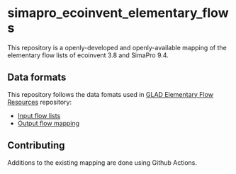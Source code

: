 # simapro_ecoinvent_elementary_flows

This repository is a openly-developed and openly-available mapping of the elementary flow lists of ecoinvent 3.8 and SimaPro 9.4.

## Data formats

This repository follows the data fomats used in [GLAD Elementary Flow Resources](https://github.com/UNEP-Economy-Division/GLAD-ElementaryFlowResources) repository:

* [Input flow lists](https://github.com/UNEP-Economy-Division/GLAD-ElementaryFlowResources/blob/master/Formats/FlowList.md)
* [Output flow mapping](https://github.com/UNEP-Economy-Division/GLAD-ElementaryFlowResources/blob/master/Formats/FlowMapping.md)

## Contributing

Additions to the existing mapping are done using Github Actions. 
